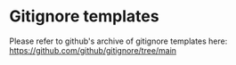 # Gitignore templates

Please refer to github's archive of gitignore templates here:
https://github.com/github/gitignore/tree/main